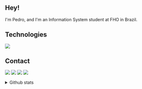 ## Hey!

<p>
I'm Pedro, and I'm an Information System student at FHO in Brazil.<br>
</p>

## Technologies
<a href="">
  <img src = "https://skillicons.dev/icons?i=js,html,css,bootstrap,mysql,php,java,gamemakerstudio,cpp">
</a>

## Contact
  <a href = "https://www.linkedin.com/in/pedrobarbosa03" target = "_blank"><img src = "https://img.shields.io/badge/LinkedIn-0077B5?style=for-the-badge&logo=linkedin&logoColor=white"></a>
  <a href = "https://peguinm.itch.io/" target = "_blank"><img src = "https://img.shields.io/badge/Itch.io-FA5C5C?style=for-the-badge&logo=itchdotio&logoColor=white"></a>
  <a href = "mailto:pedroozorio30@gmail.com" target = "_blank"><img src = "https://img.shields.io/badge/Gmail-D14836?style=for-the-badge&logo=gmail&logoColor=white"></a>
  <a href = "" target = "_blank"><img src = "https://img.shields.io/badge/Beecrowd-800080?style=flat-square"></a>
  <!--<a href = "https://www.instagram.com/peguinm/" target = "_blank"><img src = "https://img.shields.io/badge/Instagram-E4405F?style=for-the-badge&logo=instagram&logoColor=white"></a>-->
<details>
  <summary>Github stats</summary>
  
  <a href="#">![Github stats](https://github-readme-stats.vercel.app/api?username=peguinm&theme=dracula&count_private=true&hide_border=true&line_height=20)</a>
  <a href="#">![Top Langs](https://github-readme-stats.vercel.app/api/top-langs/?username=peguinm&layout=compact&theme=dracula&count_private=true&hide_border=true)</a>
</details>
